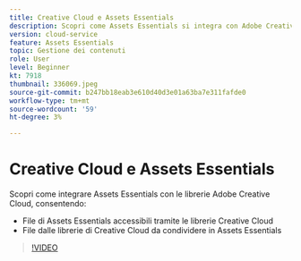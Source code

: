 ```yaml
---
title: Creative Cloud e Assets Essentials
description: Scopri come Assets Essentials si integra con Adobe Creative Cloud.
version: cloud-service
feature: Assets Essentials
topic: Gestione dei contenuti
role: User
level: Beginner
kt: 7918
thumbnail: 336069.jpeg
source-git-commit: b247bb18eab3e610d40d3e01a63ba7e311fafde0
workflow-type: tm+mt
source-wordcount: '59'
ht-degree: 3%

---
```



# Creative Cloud e Assets Essentials

Scopri come integrare Assets Essentials con le librerie Adobe Creative Cloud, consentendo:

+ File di Assets Essentials accessibili tramite le librerie Creative Cloud
+ File dalle librerie di Creative Cloud da condividere in Assets Essentials

>[!VIDEO](https://video.tv.adobe.com/v/336069/?quality=12&learn=on)
